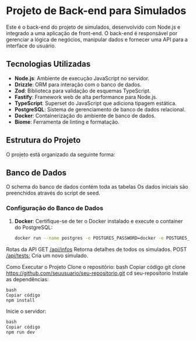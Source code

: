 # Projeto de Back-end para Simulados

Este é o back-end do projeto de simulados, desenvolvido com Node.js e integrado a uma aplicação de front-end. O back-end é responsável por gerenciar a lógica de negócios, manipular dados e fornecer uma API para a interface do usuário.

## Tecnologias Utilizadas

- **Node.js**: Ambiente de execução JavaScript no servidor.
- **Drizzle**: ORM para interação com o banco de dados.
- **Zod**: Biblioteca para validação de esquemas TypeScript.
- **Fastify**: Framework web de alta performance para Node.js.
- **TypeScript**: Superset do JavaScript que adiciona tipagem estática.
- **PostgreSQL**: Sistema de gerenciamento de banco de dados relacional.
- **Docker**: Containerização do ambiente de banco de dados.
- **Biome**: Ferramenta de linting e formatação.

## Estrutura do Projeto

O projeto está organizado da seguinte forma:


## Banco de Dados

O schema do banco de dados contém toda as tabelas
Os dados iniciais são preenchidos através do script de seed.

### Configuração do Banco de Dados

1. **Docker**: Certifique-se de ter o Docker instalado e execute o container do PostgreSQL:

   ```bash
   docker run --name postgres -e POSTGRES_PASSWORD=docker -e POSTGRES_USER=docker -e POSTGRES_DB=simulado -p 5432:5432 -d postgres

Rotas da API
GET [/api/infos](http://localhost:3333/infos) Retorna detalhes de todos os simulados.
POST [ /api/tests:](http://localhost:3333/tests) Cria um novo simulado.

Como Executar o Projeto
Clone o repositório:
            bash
            Copiar código
            git clone https://github.com/seuusuario/seu-repositorio.git
            cd seu-repositorio
Instale as dependências:

    bash
    Copiar código
    npm install
Inicie o servidor:

    bash
    Copiar código
    npm run dev

